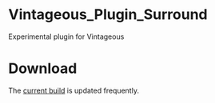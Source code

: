 Vintageous_Plugin_Surround
==========================

Experimental plugin for Vintageous

Download
========

The [current build](https://bitbucket.org/guillermooo/vintageous_plugin_surround/downloads/Vintageous_Plugin_Surround.sublime-package) is updated frequently.

